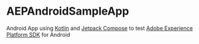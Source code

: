 # AEPAndroidSampleApp
Android App using [Kotlin](https://github.com/JetBrains/kotlin) and [Jetpack Compose](https://developer.android.com/jetpack/compose) to test [Adobe Experience Platform SDK](https://developer.adobe.com/client-sdks/documentation/) for Android
